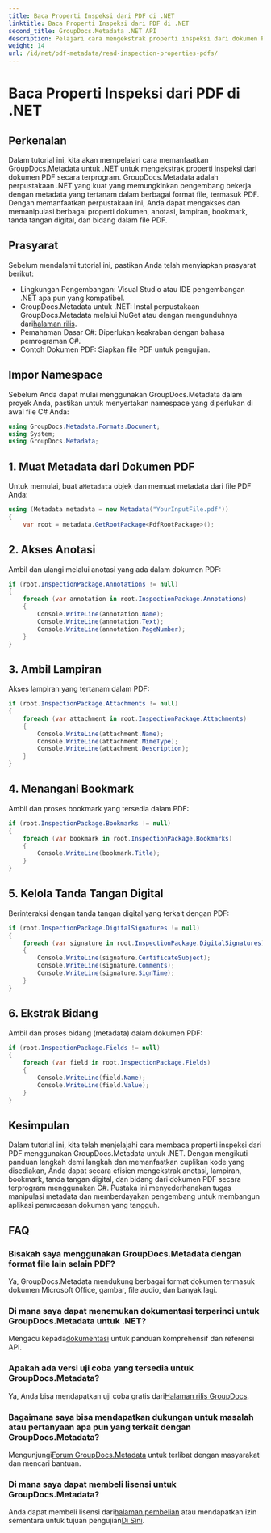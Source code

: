 ```yaml
---
title: Baca Properti Inspeksi dari PDF di .NET
linktitle: Baca Properti Inspeksi dari PDF di .NET
second_title: GroupDocs.Metadata .NET API
description: Pelajari cara mengekstrak properti inspeksi dari dokumen PDF menggunakan GroupDocs.Metadata untuk .NET. Jelajahi anotasi, lampiran, dan lainnya.
weight: 14
url: /id/net/pdf-metadata/read-inspection-properties-pdfs/
---
```


# Baca Properti Inspeksi dari PDF di .NET

## Perkenalan
Dalam tutorial ini, kita akan mempelajari cara memanfaatkan GroupDocs.Metadata untuk .NET untuk mengekstrak properti inspeksi dari dokumen PDF secara terprogram. GroupDocs.Metadata adalah perpustakaan .NET yang kuat yang memungkinkan pengembang bekerja dengan metadata yang tertanam dalam berbagai format file, termasuk PDF. Dengan memanfaatkan perpustakaan ini, Anda dapat mengakses dan memanipulasi berbagai properti dokumen, anotasi, lampiran, bookmark, tanda tangan digital, dan bidang dalam file PDF.
## Prasyarat
Sebelum mendalami tutorial ini, pastikan Anda telah menyiapkan prasyarat berikut:
- Lingkungan Pengembangan: Visual Studio atau IDE pengembangan .NET apa pun yang kompatibel.
-  GroupDocs.Metadata untuk .NET: Instal perpustakaan GroupDocs.Metadata melalui NuGet atau dengan mengunduhnya dari[halaman rilis](https://releases.groupdocs.com/metadata/net/).
- Pemahaman Dasar C#: Diperlukan keakraban dengan bahasa pemrograman C#.
- Contoh Dokumen PDF: Siapkan file PDF untuk pengujian.

## Impor Namespace
Sebelum Anda dapat mulai menggunakan GroupDocs.Metadata dalam proyek Anda, pastikan untuk menyertakan namespace yang diperlukan di awal file C# Anda:
```csharp
using GroupDocs.Metadata.Formats.Document;
using System;
using GroupDocs.Metadata;
```
## 1. Muat Metadata dari Dokumen PDF
 Untuk memulai, buat a`Metadata` objek dan memuat metadata dari file PDF Anda:
```csharp
using (Metadata metadata = new Metadata("YourInputFile.pdf"))
{
    var root = metadata.GetRootPackage<PdfRootPackage>();
```
## 2. Akses Anotasi
Ambil dan ulangi melalui anotasi yang ada dalam dokumen PDF:
```csharp
if (root.InspectionPackage.Annotations != null)
{
    foreach (var annotation in root.InspectionPackage.Annotations)
    {
        Console.WriteLine(annotation.Name);
        Console.WriteLine(annotation.Text);
        Console.WriteLine(annotation.PageNumber);
    }
}
```
## 3. Ambil Lampiran
Akses lampiran yang tertanam dalam PDF:
```csharp
if (root.InspectionPackage.Attachments != null)
{
    foreach (var attachment in root.InspectionPackage.Attachments)
    {
        Console.WriteLine(attachment.Name);
        Console.WriteLine(attachment.MimeType);
        Console.WriteLine(attachment.Description);
    }
}
```
## 4. Menangani Bookmark
Ambil dan proses bookmark yang tersedia dalam PDF:
```csharp
if (root.InspectionPackage.Bookmarks != null)
{
    foreach (var bookmark in root.InspectionPackage.Bookmarks)
    {
        Console.WriteLine(bookmark.Title);
    }
}
```
## 5. Kelola Tanda Tangan Digital
Berinteraksi dengan tanda tangan digital yang terkait dengan PDF:
```csharp
if (root.InspectionPackage.DigitalSignatures != null)
{
    foreach (var signature in root.InspectionPackage.DigitalSignatures)
    {
        Console.WriteLine(signature.CertificateSubject);
        Console.WriteLine(signature.Comments);
        Console.WriteLine(signature.SignTime);
    }
}
```
## 6. Ekstrak Bidang
Ambil dan proses bidang (metadata) dalam dokumen PDF:
```csharp
if (root.InspectionPackage.Fields != null)
{
    foreach (var field in root.InspectionPackage.Fields)
    {
        Console.WriteLine(field.Name);
        Console.WriteLine(field.Value);
    }
}
```

## Kesimpulan
Dalam tutorial ini, kita telah menjelajahi cara membaca properti inspeksi dari PDF menggunakan GroupDocs.Metadata untuk .NET. Dengan mengikuti panduan langkah demi langkah dan memanfaatkan cuplikan kode yang disediakan, Anda dapat secara efisien mengekstrak anotasi, lampiran, bookmark, tanda tangan digital, dan bidang dari dokumen PDF secara terprogram menggunakan C#. Pustaka ini menyederhanakan tugas manipulasi metadata dan memberdayakan pengembang untuk membangun aplikasi pemrosesan dokumen yang tangguh.

## FAQ
### Bisakah saya menggunakan GroupDocs.Metadata dengan format file lain selain PDF?
Ya, GroupDocs.Metadata mendukung berbagai format dokumen termasuk dokumen Microsoft Office, gambar, file audio, dan banyak lagi.
### Di mana saya dapat menemukan dokumentasi terperinci untuk GroupDocs.Metadata untuk .NET?
 Mengacu kepada[dokumentasi](https://tutorials.groupdocs.com/metadata/net/) untuk panduan komprehensif dan referensi API.
### Apakah ada versi uji coba yang tersedia untuk GroupDocs.Metadata?
 Ya, Anda bisa mendapatkan uji coba gratis dari[Halaman rilis GroupDocs](https://releases.groupdocs.com/).
### Bagaimana saya bisa mendapatkan dukungan untuk masalah atau pertanyaan apa pun yang terkait dengan GroupDocs.Metadata?
 Mengunjungi[Forum GroupDocs.Metadata](https://forum.groupdocs.com/c/metadata/14) untuk terlibat dengan masyarakat dan mencari bantuan.
### Di mana saya dapat membeli lisensi untuk GroupDocs.Metadata?
Anda dapat membeli lisensi dari[halaman pembelian](https://purchase.groupdocs.com/buy) atau mendapatkan izin sementara untuk tujuan pengujian[Di Sini](https://purchase.groupdocs.com/temporary-license/).